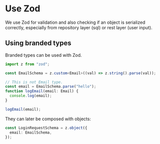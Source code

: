 # Use Zod

We use Zod for validation and also checking if an object is serialized correctly, especially from repository layer (sql) or rest layer (user input).


## Using branded types

Branded types can be used with Zod.

```typescript
import z from "zod";

const EmailSchema = z.custom<Email>((val) => z.string().parse(val));

// This is not Email type.
const email = EmailSchema.parse("hello");
function logEmail(email: Email) {
  console.log(email);
}

logEmail(email);
```

They can later be composed with objects:

```typescript
const LoginRequestSchema = z.object({
  email: EmailSchema,
});
```
